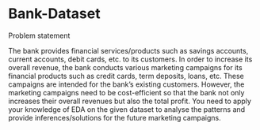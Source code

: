 # Bank-Dataset
Problem statement

The bank provides financial services/products such as savings accounts, current accounts, debit cards, etc. to its customers. 
In order to increase its overall revenue, the bank conducts various marketing campaigns for its financial products such as credit cards, term deposits, loans, etc. 
These campaigns are intended for the bank’s existing customers. 
However, the marketing campaigns need to be cost-efficient so that the bank not only increases their overall revenues but also the total profit. 
You need to apply your knowledge of EDA on the given dataset to analyse the patterns and provide inferences/solutions for the future marketing campaigns.
